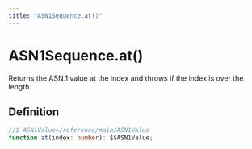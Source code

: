 ```yaml
---
title: "ASN1Sequence.at()"
---
```


# ASN1Sequence.at()

Returns the ASN.1 value at the index and throws if the index is over the length.

## Definition

```ts
//$ ASN1Value=/reference/main/ASN1Value
function at(index: number): $$ASN1Value;
```
